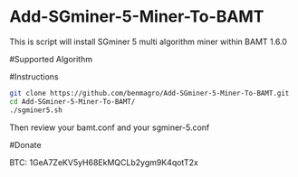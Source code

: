 Add-SGminer-5-Miner-To-BAMT
========================

This is script will install SGminer 5 multi algorithm miner within BAMT 1.6.0

#Supported Algorithm

#Instructions

```bash
git clone https://github.com/benmagro/Add-SGminer-5-Miner-To-BAMT.git
cd Add-SGminer-5-Miner-To-BAMT/
./sgminer5.sh
```

Then review your bamt.conf and your sgminer-5.conf

#Donate

BTC: 1GeA7ZeKV5yH68EkMQCLb2ygm9K4qotT2x
